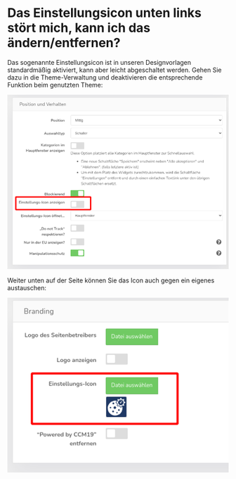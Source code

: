 # **Das Einstellungsicon unten links stört mich, kann ich das ändern/entfernen?**

Das sogenannte Einstellungsicon ist in unseren Designvorlagen standardmäßig aktiviert, kann aber leicht abgeschaltet werden. Gehen Sie dazu in die Theme-Verwaltung und deaktivieren die entsprechende Funktion beim genutzten Theme:

![einstellungsicon-anzeigen](../../assets/einstellungsicon-anzeigen.png)

Weiter unten auf der Seite können Sie das Icon auch gegen ein eigenes austauschen:

![einstellungsicon-aendern](../../assets/einstellungsicon-aendern.png)